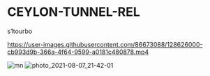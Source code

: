 # CEYLON-TUNNEL-REL

s1tourbo

https://user-images.githubusercontent.com/86673088/128626000-cb993d9b-366a-4f64-9599-a0181c480878.mp4


![mn](https://user-images.githubusercontent.com/86673088/128626089-0e65532d-4924-43de-8500-558952b5cda0.jpg)
![photo_2021-08-07_21-42-01](https://user-images.githubusercontent.com/86673088/128626092-37484521-ee90-40d8-bc3b-3ac4ba9bfdda.jpg)

